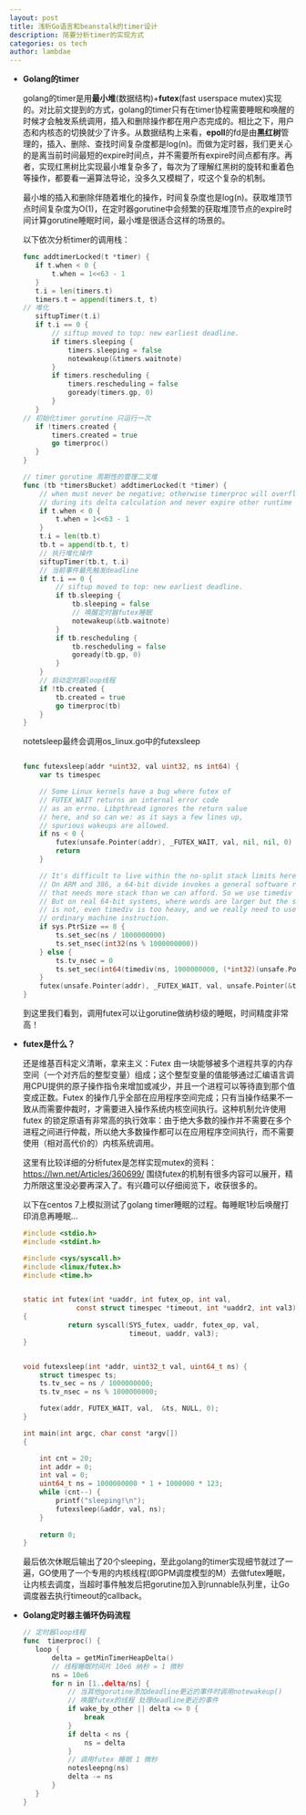 ```yaml
---
layout: post
title: 浅析Go语言和beanstalk的timer设计
description: 简要分析timer的实现方式
categories: os tech
author: lambdae
---
```


* **Golang的timer**

    golang的timer是用**最小堆**(数据结构)+**futex**(fast userspace mutex)实现的。对比前文提到的方式，golang的timer只有在timer协程需要睡眠和唤醒的时候才会触发系统调用，插入和删除操作都在用户态完成的。相比之下，用户态和内核态的切换就少了许多。从数据结构上来看，**epoll**的fd是由**黑红树**管理的，插入、删除、查找时间复杂度都是log(n)。而做为定时器，我们更关心的是离当前时间最短的expire时间点，并不需要所有expire时间点都有序。再者，实现红黑树比实现最小堆复杂多了，每次为了理解红黑树的旋转和重着色等操作，都要看一遍算法导论，没多久又模糊了，哎这个复杂的机制。

    最小堆的插入和删除伴随着堆化的操作，时间复杂度也是log(n)。获取堆顶节点时间复杂度为O(1)，在定时器gorutine中会频繁的获取堆顶节点的expire时间计算gorutine睡眠时间，最小堆是很适合这样的场景的。

    以下依次分析timer的调用栈：

     ```go
    func addtimerLocked(t *timer) {
    	if t.when < 0 {
    		t.when = 1<<63 - 1
    	}
    	t.i = len(timers.t)
    	timers.t = append(timers.t, t)
     // 堆化
    	siftupTimer(t.i)
    	if t.i == 0 {
    		// siftup moved to top: new earliest deadline.
    		if timers.sleeping {
    			timers.sleeping = false
    			notewakeup(&timers.waitnote)
    		}
    		if timers.rescheduling {
    			timers.rescheduling = false
    			goready(timers.gp, 0)
    		}
    	}
     // 初始化timer gorutine 只运行一次
    	if !timers.created {
    		timers.created = true
    		go timerproc()
    	}
    }
     ```

    ```go
    // timer gorutine 周期性的管理二叉堆
    func (tb *timersBucket) addtimerLocked(t *timer) {
	    // when must never be negative; otherwise timerproc will overflow
	    // during its delta calculation and never expire other runtime timers.
	    if t.when < 0 {
	        t.when = 1<<63 - 1
	    }
	    t.i = len(tb.t)
	    tb.t = append(tb.t, t)
	    // 执行堆化操作
	    siftupTimer(tb.t, t.i)
	    // 当前事件最先触发deadline
	    if t.i == 0 {
		    // siftup moved to top: new earliest deadline.
		    if tb.sleeping {
			    tb.sleeping = false
			    // 唤醒定时器futex睡眠
			    notewakeup(&tb.waitnote)
		    }
		    if tb.rescheduling {
			    tb.rescheduling = false
			    goready(tb.gp, 0)
		    }
	    }
	    // 启动定时器loop线程
	    if !tb.created {
		    tb.created = true
		    go timerproc(tb)
	    }
  }
	```

    notetsleep最终会调用os_linux.go中的futexsleep

    ```go

    func futexsleep(addr *uint32, val uint32, ns int64) {
    	var ts timespec

    	// Some Linux kernels have a bug where futex of
    	// FUTEX_WAIT returns an internal error code
    	// as an errno. Libpthread ignores the return value
    	// here, and so can we: as it says a few lines up,
    	// spurious wakeups are allowed.
    	if ns < 0 {
    		futex(unsafe.Pointer(addr), _FUTEX_WAIT, val, nil, nil, 0)
    		return
    	}

    	// It's difficult to live within the no-split stack limits here.
    	// On ARM and 386, a 64-bit divide invokes a general software routine
    	// that needs more stack than we can afford. So we use timediv instead.
    	// But on real 64-bit systems, where words are larger but the stack limit
    	// is not, even timediv is too heavy, and we really need to use just an
    	// ordinary machine instruction.
    	if sys.PtrSize == 8 {
    		ts.set_sec(ns / 1000000000)
    		ts.set_nsec(int32(ns % 1000000000))
    	} else {
    		ts.tv_nsec = 0
    		ts.set_sec(int64(timediv(ns, 1000000000, (*int32)(unsafe.Pointer(&ts.tv_nsec)))))
    	}
    	futex(unsafe.Pointer(addr), _FUTEX_WAIT, val, unsafe.Pointer(&ts), nil, 0)
    }
    ```

    到这里我们看到，调用futex可以让gorutine做纳秒级的睡眠，时间精度非常高！

* **futex是什么？**

    还是维基百科定义清晰，拿来主义：Futex 由一块能够被多个进程共享的内存空间（一个对齐后的整型变量）组成；这个整型变量的值能够通过汇编语言调用CPU提供的原子操作指令来增加或减少，并且一个进程可以等待直到那个值变成正数。Futex 的操作几乎全部在应用程序空间完成；只有当操作结果不一致从而需要仲裁时，才需要进入操作系统内核空间执行。这种机制允许使用 futex 的锁定原语有非常高的执行效率：由于绝大多数的操作并不需要在多个进程之间进行仲裁，所以绝大多数操作都可以在应用程序空间执行，而不需要使用（相对高代价的）内核系统调用。

    这里有比较详细的分析futex是怎样实现mutex的资料：https://lwn.net/Articles/360699/ 围绕futex的机制有很多内容可以展开，精力所限这里没必要再深入了。有兴趣可以仔细阅览下，收获很多的。


    以下在centos 7上模拟测试了golang timer睡眠的过程。每睡眠1秒后唤醒打印消息再睡眠...

    ```c
    #include <stdio.h>
    #include <stdint.h>

    #include <sys/syscall.h>
    #include <linux/futex.h>
    #include <time.h>


    static int futex(int *uaddr, int futex_op, int val,
                 const struct timespec *timeout, int *uaddr2, int val3) 
    {
               return syscall(SYS_futex, uaddr, futex_op, val,
                              timeout, uaddr, val3);
    }


    void futexsleep(int *addr, uint32_t val, uint64_t ns) {
    	struct timespec ts;
    	ts.tv_sec = ns / 1000000000;
    	ts.tv_nsec = ns % 1000000000;

    	futex(addr, FUTEX_WAIT, val,  &ts, NULL, 0);
    }

    int main(int argc, char const *argv[])
    {

    	int cnt = 20;
    	int addr = 0;
    	int val = 0;
    	uint64_t ns = 1000000000 * 1 + 1000000 * 123;
    	while (cnt--) {
    		printf("sleeping!\n");
    		futexsleep(&addr, val, ns);
    	}
    	
    	return 0;
    }
    ```

    最后依次休眠后输出了20个sleeping，至此golang的timer实现细节就过了一遍，GO使用了一个专用的内核线程(即GPM调度模型的M）去做futex睡眠，让内核去调度，当超时事件触发后把gorutine加入到runnable队列里，让Go调度器去执行timeout的callback。
    
    

* **Golang定时器主循环伪码流程**


     ```go
    // 定时器loop线程
    func  timerproc() {
        loop {
            delta = getMinTimerHeapDelta()
            // 线程睡眠时间片 10e6 纳秒 = 1 微秒
            ns = 10e6 
            for n in [1..delta/ns] {
                // 当其他gorutine添加deadline更近的事件时调用notewakeup() 
                // 唤醒futex的线程 处理deadline更近的事件
                if wake_by_other || delta <= 0 {
                    break
                }
                if delta < ns {
                    ns = delta
                }
                // 调用futex 睡眠 1 微秒
                notesleepng(ns)
                delta -= ns
            }
        }
    }
   
    ```

